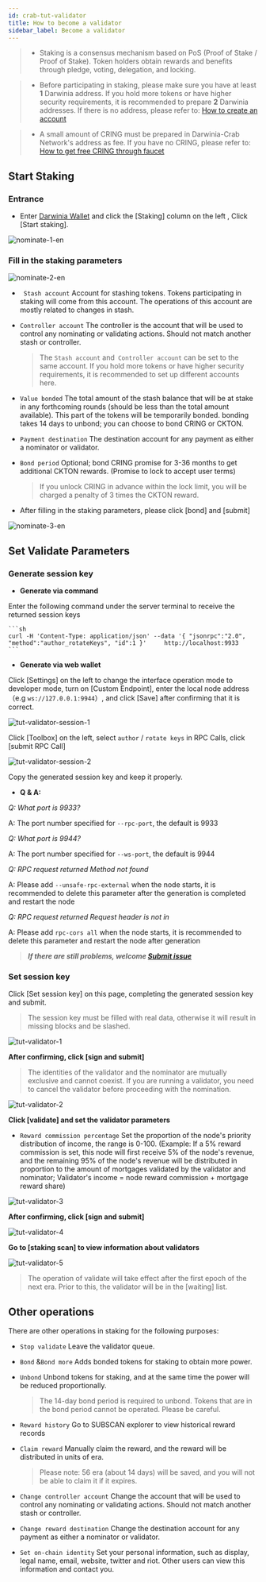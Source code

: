 ```yaml
---
id: crab-tut-validator
title: How to become a validator
sidebar_label: Become a validator
---
```

> - Staking is a consensus mechanism based on PoS (Proof of Stake / Proof of Stake). Token holders obtain rewards and benefits through pledge, voting, delegation, and locking.

> - Before participating in staking, please make sure you have at least **1** Darwinia address. If you hold more tokens or have higher security requirements, it is recommended to prepare **2** Darwinia addresses. If there is no address, please refer to: [How to create an account](https://docs.darwinia.network/docs/en/crab-tut-create-account)

> - A small amount of CRING must be prepared in Darwinia-Crab Network's address as fee. If you have no CRING, please refer to: [How to get free CRING through faucet](https://docs.darwinia.network/docs/en/crab-tut-claim-cring)



## Start Staking

### Entrance
- Enter [Darwinia Wallet](https://apps.darwinia.network) and click the [Staking] column on the left , Click [Start staking].

![nominate-1-en](assets/nominate-1-en.png)


### Fill in the staking parameters

![nominate-2-en](assets/nominate-2-en.png)

- ` Stash account` Account for stashing tokens. Tokens participating in staking will come from this account. The operations of this account are mostly related to changes in stash.

- `Controller account`  The controller is the account that will be used to control any nominating or validating actions. Should not match another stash or controller.

    > The `Stash account` and` Controller account` can be set to the same account. If you hold more tokens or have higher security requirements, it is recommended to set up different accounts here.

- `Value bonded` The total amount of the stash balance that will be at stake in any forthcoming rounds (should be less than the total amount available).  This part of the tokens will be temporarily bonded. bonding takes 14 days to unbond; you can choose to bond CRING or CKTON.

- `Payment destination` The destination account for any payment as either a nominator or validator.

- `Bond period` Optional; bond CRING promise for 3-36 months to get additional CKTON rewards. (Promise to lock to accept user terms)

    > If you unlock CRING in advance within the lock limit, you will be charged  a penalty of 3 times the CKTON reward.

- After filling in the staking parameters, please click [bond] and [submit]

![nominate-3-en](assets/nominate-3-en.png)


## Set Validate Parameters

### Generate session key

- **Generate via command**

Enter the following command under the server terminal to receive the returned session keys

	```sh
	curl -H 'Content-Type: application/json' --data '{ "jsonrpc":"2.0", "method":"author_rotateKeys", "id":1 }' 	http://localhost:9933
	```
- **Generate via web wallet**

Click [Settings] on the left to change the interface operation mode to developer mode, turn on [Custom Endpoint], enter the local node address（e.g `ws://127.0.0.1:9944`）, and click [Save] after confirming that it is correct.

![tut-validator-session-1](assets/tut-validator-session-1.png)

Click [Toolbox] on the left, select `author` / `rotate keys` in RPC Calls, click [submit RPC Call]

![tut-validator-session-2](assets/tut-validator-session-2.png)

Copy the generated session key and keep it properly.

- **Q & A:**

*Q: What port is 9933?*

A: The port number specified for `--rpc-port`, the default is 9933

*Q: What port is 9944?*

A: The port number specified for `--ws-port`, the default is 9944

*Q: RPC request returned Method not found*

A: Please add `--unsafe-rpc-external` when the node starts, it is recommended to delete this parameter after the generation is completed and restart the node

*Q: RPC request returned Request header is not in*

A: Please add `rpc-cors all` when the node starts, it is recommended to delete this parameter and restart the node after generation

   > ***If there are still problems, welcome [Submit issue]("https://github.com/darwinia-network/darwinia/issues/new")***

### Set session key

Click [Set session key] on this page, completing the generated session key and submit. 
   > The session key must be filled with real data, otherwise it will result in missing blocks and be slashed.
                                                                                                                       
![tut-validator-1](assets/tut-validator-1.png)


**After confirming, click [sign and submit]** 
   > The identities of the validator and the nominator are mutually exclusive and cannot coexist. If you are running a validator, you need to cancel the validator before proceeding with the nomination.

![tut-validator-2](assets/tut-validator-2.png)


**Click [validate] and set the validator parameters**

- `Reward commission percentage` Set the proportion of the node's priority distribution of income, the range is 0-100. (Example: If a 5% reward commission is set, this node will first receive 5% of the node's revenue, and the remaining 95% of the node's revenue will be distributed in proportion to the amount of mortgages validated by the validator and nominator; Validator's income = node reward commission + mortgage reward share)

![tut-validator-3](assets/tut-validator-3.png)


**After confirming, click [sign and submit]** 

![tut-validator-4](assets/tut-validator-4.png)


**Go to [staking scan] to view information about validators**
  
![tut-validator-5](assets/tut-validator-5.png)

   > The operation of validate will take effect after the first epoch of the next era. Prior to this, the validator will be in the [waiting] list.


## Other operations

There are other operations in staking for the following purposes:

- `Stop validate` Leave the validator queue.

- `Bond` &`Bond more` Adds bonded tokens for staking to obtain more power.

- `Unbond` Unbond tokens for staking, and at the same time the power will be reduced proportionally.

  > The 14-day bond period is required to unbond. Tokens that are in the bond period cannot be operated. Please be careful.

- `Reward history` Go to SUBSCAN explorer to view historical reward records

- `Claim reward` Manually claim the reward, and the reward will be distributed in units of era.

  > Please note: 56 era (about 14 days) will be saved, and you will not be able to claim it if it expires.

- `Change controller account` Change the account  that will be used to control any nominating or validating actions. Should not match another stash or controller.
- `Change reward destination` Change the destination account for any payment as either a nominator or validator.
- `Set on-chain identity` Set your personal information, such as display, legal name, email, website, twitter and riot. Other users can view this information and contact you.


